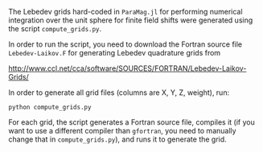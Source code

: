 The Lebedev grids hard-coded in `ParaMag.jl` for performing numerical integration over the unit sphere for finite field shifts were generated using the script `compute_grids.py`.

In order to run the script, you need to download the Fortran source file `Lebedev-Laikov.F` for generating Lebedev quadrature grids from

http://www.ccl.net/cca/software/SOURCES/FORTRAN/Lebedev-Laikov-Grids/

In order to generate all grid files (columns are X, Y, Z, weight), run:

```
python compute_grids.py
```

For each grid, the script generates a Fortran source file, compiles it (if you want to use a different compiler than `gfortran`, you need to manually change that in `compute_grids.py`), and runs it to generate the grid.
